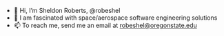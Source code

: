 - 👋 Hi, I’m Sheldon Roberts, @robeshel
- 👀 I am fascinated with space/aerospace software engineering solutions
- 📫 To reach me, send me an email at robeshel@oregonstate.edu

<!---
robeshel/robeshel is a ✨ special ✨ repository because its `README.md` (this file) appears on your GitHub profile.
You can click the Preview link to take a look at your changes.
--->
